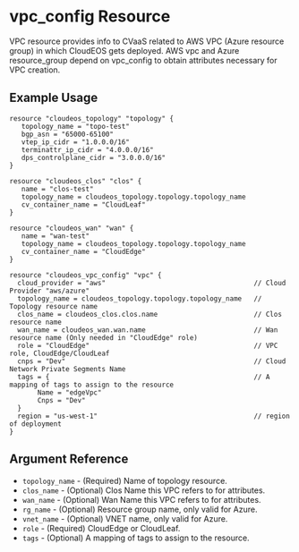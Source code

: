 # vpc_config Resource

VPC resource provides info to CVaaS related to AWS VPC (Azure resource group) in which
CloudEOS gets deployed. AWS vpc and Azure resource_group depend on vpc_config to obtain
attributes necessary for VPC creation.

## Example Usage

```hcl
resource "cloudeos_topology" "topology" {
   topology_name = "topo-test"
   bgp_asn = "65000-65100"
   vtep_ip_cidr = "1.0.0.0/16"
   terminattr_ip_cidr = "4.0.0.0/16"
   dps_controlplane_cidr = "3.0.0.0/16"
}

resource "cloudeos_clos" "clos" {
   name = "clos-test"
   topology_name = cloudeos_topology.topology.topology_name
   cv_container_name = "CloudLeaf"
}

resource "cloudeos_wan" "wan" {
   name = "wan-test"
   topology_name = cloudeos_topology.topology.topology_name
   cv_container_name = "CloudEdge"
}

resource "cloudeos_vpc_config" "vpc" {
  cloud_provider = "aws"                                     // Cloud Provider "aws/azure"
  topology_name = cloudeos_topology.topology.topology_name   // Topology resource name
  clos_name = cloudeos_clos.clos.name                        // Clos resource name
  wan_name = cloudeos_wan.wan.name                           // Wan resource name (Only needed in "CloudEdge" role)
  role = "CloudEdge"                                         // VPC role, CloudEdge/CloudLeaf
  cnps = "Dev"                                               // Cloud Network Private Segments Name
  tags = {                                                   // A mapping of tags to assign to the resource
       Name = "edgeVpc"
       Cnps = "Dev"
  }
  region = "us-west-1"                                       // region of deployment
}
```

## Argument Reference

* `topology_name` - (Required) Name of topology resource.
* `clos_name` - (Optional) Clos Name this VPC refers to for attributes.
* `wan_name` - (Optional) Wan Name this VPC refers to for attributes.
* `rg_name` - (Optional) Resource group name, only valid for Azure.
* `vnet_name` - (Optional) VNET name, only valid for Azure.
* `role` - (Required) CloudEdge or CloudLeaf.
* `tags` - (Optional) A mapping of tags to assign to the resource.
